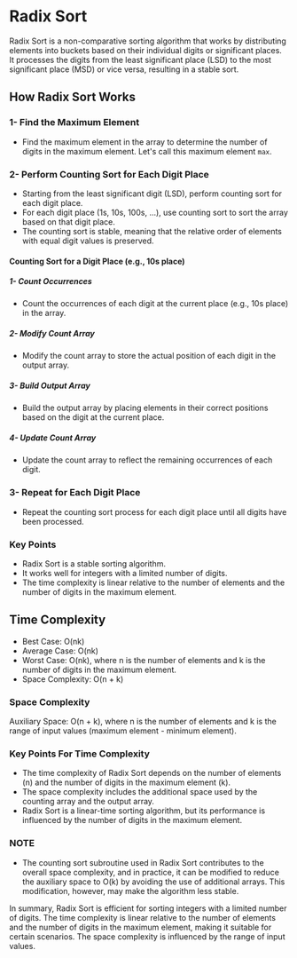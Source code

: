 # Radix Sort

Radix Sort is a non-comparative sorting algorithm that works by distributing elements into buckets based on their individual digits or significant places. It processes the digits from the least significant place (LSD) to the most significant place (MSD) or vice versa, resulting in a stable sort.

## How Radix Sort Works

### 1- Find the Maximum Element

- Find the maximum element in the array to determine the number of digits in the maximum element. Let's call this maximum element `max`.

### 2- Perform Counting Sort for Each Digit Place

- Starting from the least significant digit (LSD), perform counting sort for each digit place.
- For each digit place (1s, 10s, 100s, ...), use counting sort to sort the array based on that digit place.
- The counting sort is stable, meaning that the relative order of elements with equal digit values is preserved.

#### Counting Sort for a Digit Place (e.g., 10s place)

##### 1- Count Occurrences

- Count the occurrences of each digit at the current place (e.g., 10s place) in the array.

##### 2- Modify Count Array

- Modify the count array to store the actual position of each digit in the output array.

##### 3- Build Output Array

- Build the output array by placing elements in their correct positions based on the digit at the current place.

##### 4- Update Count Array

- Update the count array to reflect the remaining occurrences of each digit.

### 3- Repeat for Each Digit Place

- Repeat the counting sort process for each digit place until all digits have been processed.

### Key Points

- Radix Sort is a stable sorting algorithm.
- It works well for integers with a limited number of digits.
- The time complexity is linear relative to the number of elements and the number of digits in the maximum element.

## Time Complexity

- Best Case: O(nk)
- Average Case: O(nk)
- Worst Case: O(nk), where n is the number of elements and k is the number of digits in the maximum element.
- Space Complexity: O(n + k)

### Space Complexity

Auxiliary Space: O(n + k), where n is the number of elements and k is the range of input values (maximum element - minimum element).

### Key Points For Time Complexity

- The time complexity of Radix Sort depends on the number of elements (n) and the number of digits in the maximum element (k).
- The space complexity includes the additional space used by the counting array and the output array.
- Radix Sort is a linear-time sorting algorithm, but its performance is influenced by the number of digits in the maximum element.

### NOTE

- The counting sort subroutine used in Radix Sort contributes to the overall space complexity, and in practice, it can be modified to reduce the auxiliary space to O(k) by avoiding the use of additional arrays. This modification, however, may make the algorithm less stable.

In summary, Radix Sort is efficient for sorting integers with a limited number of digits. The time complexity is linear relative to the number of elements and the number of digits in the maximum element, making it suitable for certain scenarios. The space complexity is influenced by the range of input values.
